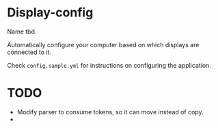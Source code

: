 # Display-config

Name tbd.

Automatically configure your computer based on which displays are connected
to it.

Check `config.sample.yml` for instructions on configuring the application.

# TODO

- Modify parser to consume tokens, so it can move instead of copy.
-

